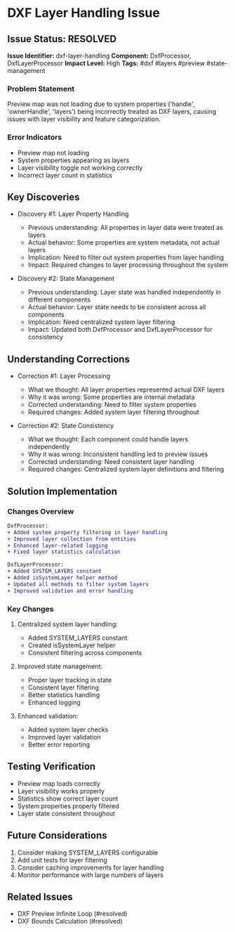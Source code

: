# DXF Layer Handling Issue

## Issue Status: RESOLVED
**Issue Identifier:** dxf-layer-handling
**Component:** DxfProcessor, DxfLayerProcessor
**Impact Level:** High
**Tags:** #dxf #layers #preview #state-management

### Problem Statement
Preview map was not loading due to system properties ('handle', 'ownerHandle', 'layers') being incorrectly treated as DXF layers, causing issues with layer visibility and feature categorization.

### Error Indicators
- Preview map not loading
- System properties appearing as layers
- Layer visibility toggle not working correctly
- Incorrect layer count in statistics

## Key Discoveries
- Discovery #1: Layer Property Handling
  - Previous understanding: All properties in layer data were treated as layers
  - Actual behavior: Some properties are system metadata, not actual layers
  - Implication: Need to filter out system properties from layer handling
  - Impact: Required changes to layer processing throughout the system

- Discovery #2: State Management
  - Previous understanding: Layer state was handled independently in different components
  - Actual behavior: Layer state needs to be consistent across all components
  - Implication: Need centralized system layer filtering
  - Impact: Updated both DxfProcessor and DxfLayerProcessor for consistency

## Understanding Corrections
- Correction #1: Layer Processing
  - What we thought: All layer properties represented actual DXF layers
  - Why it was wrong: Some properties are internal metadata
  - Corrected understanding: Need to filter system properties
  - Required changes: Added system layer filtering throughout

- Correction #2: State Consistency
  - What we thought: Each component could handle layers independently
  - Why it was wrong: Inconsistent handling led to preview issues
  - Corrected understanding: Need consistent layer handling
  - Required changes: Centralized system layer definitions and filtering

## Solution Implementation

### Changes Overview
```diff
DxfProcessor:
+ Added system property filtering in layer handling
+ Improved layer collection from entities
+ Enhanced layer-related logging
+ Fixed layer statistics calculation

DxfLayerProcessor:
+ Added SYSTEM_LAYERS constant
+ Added isSystemLayer helper method
+ Updated all methods to filter system layers
+ Improved validation and error handling
```

### Key Changes
1. Centralized system layer handling:
   - Added SYSTEM_LAYERS constant
   - Created isSystemLayer helper
   - Consistent filtering across components

2. Improved state management:
   - Proper layer tracking in state
   - Consistent layer filtering
   - Better statistics handling
   - Enhanced logging

3. Enhanced validation:
   - Added system layer checks
   - Improved layer validation
   - Better error reporting

## Testing Verification
- Preview map loads correctly
- Layer visibility works properly
- Statistics show correct layer count
- System properties properly filtered
- Layer state consistent throughout

## Future Considerations
1. Consider making SYSTEM_LAYERS configurable
2. Add unit tests for layer filtering
3. Consider caching improvements for layer handling
4. Monitor performance with large numbers of layers

## Related Issues
- DXF Preview Infinite Loop (#resolved)
- DXF Bounds Calculation (#resolved)
